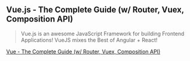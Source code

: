 ## Vue.js - The Complete Guide (w/ Router, Vuex, Composition API)

> Vue.js is an awesome JavaScript Framework for building Frontend Applications! 
VueJS mixes the Best of Angular + React!

[Vue - The Complete Guide (w/ Router, Vuex, Composition API)](https://www.udemy.com/course/vuejs-2-the-complete-guide)